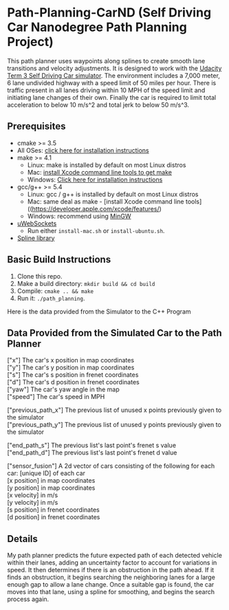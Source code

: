 # Path-Planning-CarND (Self Driving Car Nanodegree Path Planning Project)
This path planner uses waypoints along splines to create smooth lane transitions and velocity adjustments. It is designed to work with the [Udacity Term 3 Self Driving Car simulator](https://github.com/udacity/self-driving-car-sim/releases). The environment includes a 7,000 meter, 6 lane undivided highway with a speed limit of 50 miles per hour. There is traffic present in all lanes driving within 10 MPH of the speed limit and initiating lane changes of their own. Finally the car is required to limit total acceleration to below 10 m/s^2 and total jerk to below 50 m/s^3.

## Prerequisites

* cmake >= 3.5  
 * All OSes: [click here for installation instructions](https://cmake.org/install/)  
* make >= 4.1  
  * Linux: make is installed by default on most Linux distros  
  * Mac: [install Xcode command line tools to get make](https://developer.apple.com/xcode/features/)  
  * Windows: [Click here for installation instructions](http://gnuwin32.sourceforge.net/packages/make.htm)  
* gcc/g++ >= 5.4  
  * Linux: gcc / g++ is installed by default on most Linux distros  
  * Mac: same deal as make - [install Xcode command line tools]((https://developer.apple.com/xcode/features/)  
  * Windows: recommend using [MinGW](http://www.mingw.org/)  
* [uWebSockets](https://github.com/uWebSockets/uWebSockets)  
  * Run either `install-mac.sh` or `install-ubuntu.sh`.  
* [Spline library](http://kluge.in-chemnitz.de/opensource/spline/)  

## Basic Build Instructions

1. Clone this repo.
2. Make a build directory: `mkdir build && cd build`
3. Compile: `cmake .. && make`
4. Run it: `./path_planning`.

Here is the data provided from the Simulator to the C++ Program

## Data Provided from the Simulated Car to the Path Planner

["x"] The car's x position in map coordinates  
["y"] The car's y position in map coordinates  
["s"] The car's s position in frenet coordinates  
["d"] The car's d position in frenet coordinates  
["yaw"] The car's yaw angle in the map  
["speed"] The car's speed in MPH  

["previous_path_x"] The previous list of unused x points previously given to the simulator  
["previous_path_y"] The previous list of unused y points previously given to the simulator  

["end_path_s"] The previous list's last point's frenet s value  
["end_path_d"] The previous list's last point's frenet d value  

["sensor_fusion"] A 2d vector of cars consisting of the following for each car:
   [unique ID] of each car  
   [x position] in map coordinates  
   [y position] in map coordinates  
   [x velocity] in m/s  
   [y velocity] in m/s  
   [s position] in frenet coordinates  
   [d position] in frenet coordinates  

## Details

My path planner predicts the future expected path of each detected vehicle within their lanes, adding an uncertainty factor to account for variations in speed. It then determines if there is an obstruction in the path ahead. If it finds an obstruction, it begins searching the neighboring lanes for a large enough gap to allow a lane change. Once a suitable gap is found, the car moves into that lane, using a spline for smoothing, and begins the search process again.  
